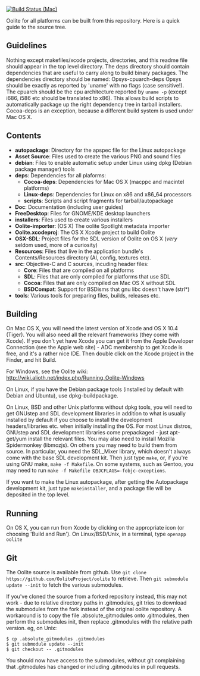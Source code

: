 [![Build Status (Mac)](https://api.travis-ci.org/OoliteProject/oolite.svg)](https://travis-ci.org/OoliteProject/oolite)

Oolite for all platforms can be built from this repository. Here is a quick
guide to the source tree.

## Guidelines

Nothing except makefiles/xcode projects, directories, and this readme file
should appear in the top level directory.
The deps directory should contain dependencies that are useful to carry along
to build binary packages. The dependencies directory should be named:
   Opsys-cpuarch-deps
Opsys should be exactly as reported by 'uname' with no flags (case
sensitive!). The cpuarch should be the cpu architecture reported by `uname -p`
(except i686, i586 etc should be translated to x86). This allows build scripts
to automatically package up the right dependency tree in tarball installers.
Cocoa-deps is an exception, because a different build system is used under
Mac OS X.

## Contents
- **autopackage**:       Directory for the apspec file for the Linux
                         autopackage
- **Asset Source**:      Files used to create the various PNG and sound files
- **debian**:            Files to enable automatic setup under Linux using
                         dpkg (Debian package manager) tools
- **deps**:              Dependencies for all plaforms:
   - **Cocoa-deps**:     Dependencies for Mac OS X (macppc and macintel
                         platforms)
   - **Linux-deps**:     Dependencies for Linux on x86 and x86_64 processors
   - **scripts**:        Scripts and script fragments for tarball/autopackage
- **Doc**:               Documentation (including user guides)
- **FreeDesktop**:       Files for GNOME/KDE desktop launchers
- **installers**:        Files used to create various installers
- **Oolite-importer**:   (OS X) The oolite Spotlight metadata importer
- **Oolite.xcodeproj**:  The OS X Xcode project to build Oolite
- **OSX-SDL**:           Project files for the SDL version of Oolite on OS X
                         (*very* seldom used, more of a curiosity)
- **Resources**:         Files that live in the application bundle's
                         Contents/Resources directory (AI, config, textures
                         etc).
- **src**:               Objective-C and C sources, incuding header files:
   - **Core**:           Files that are compiled on all platforms
   - **SDL**:            Files that are only compiled for platforms that use
                         SDL
   - **Cocoa**:          Files that are only compiled on Mac OS X without SDL
   - **BSDCompat**:      Support for BSDisms that gnu libc doesn't have
                         (strl*)
- **tools**:             Various tools for preparing files, builds, releases
                         etc.

## Building
On Mac OS X, you will need the latest version of Xcode and OS X 10.4 (Tiger).
You will also need all the relevant frameworks (they come with Xcode). If you
don't yet have Xcode you can get it from the Apple Developer Connection (see
the Apple web site) - ADC membership to get Xcode is free, and it's a rather
nice IDE.
Then double click on the Xcode project in the Finder, and hit Build.

For Windows, see the Oolite wiki:
http://wiki.alioth.net/index.php/Running_Oolite-Windows

On Linux, if you have the Debian package tools (installed by default with
Debian and Ubuntu), use dpkg-buildpackage.

On Linux, BSD and other Unix platforms without dpkg tools, you will need to
get GNUstep and SDL development libraries in addition to what is usually
installed by default if you choose to install the development
headers/libraries etc. when initially installing the OS. For most Linux
distros, GNUstep and SDL development libraries come prepackaged - just
apt-get/yum install the relevant files. You may also need to install Mozilla
Spidermonkey (libmozjs). On others you may need to build them from source. In
particular, you need the SDL_Mixer library, which doesn't always come with the
base SDL development kit. Then just type `make`, or, if you're using GNU make,
`make -f Makefile`. On some systems, such as Gentoo, you may need to run
`make -f Makefile OBJCFLAGS=-fobjc-exceptions`.

If you want to make the Linux autopackage, after getting the Autopackage
development kit, just type `makeinstaller`, and a package file will be
deposited in the top level.

## Running
On OS X, you can run from Xcode by clicking on the appropriate icon
(or choosing 'Build and Run').
On Linux/BSD/Unix, in a terminal, type `openapp oolite`

## Git
The Oolite source is available from github.
Use `git clone https://github.com/OoliteProject/oolite`
to retrieve. Then `git submodule update --init`
to fetch the various submodules.

If you've cloned the source from a forked repository instead, this may
not work - due to relative directory paths in .gitmodules, git tries
to download the submodules from the fork instead of the original oolite
repository.  A workaround is to copy the file .absolute_gitmodules
onto .gitmodules, then perform the submodules init, then replace
.gitmodules with the relative path version.  eg, on Unix:

```
$ cp .absolute_gitmodules .gitmodules
$ git submodule update --init
$ git checkout -- .gitmodules
```

You should now have access to the submodules, without git complaining
that .gitmodules has changed or including .gitmodules in pull requests.
